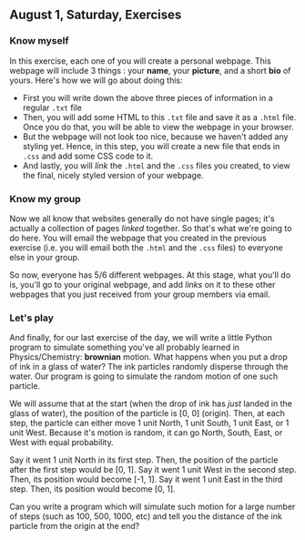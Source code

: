 August 1, Saturday, Exercises
-----------------------------

### Know myself

In this exercise, each one of you will create a personal webpage. This webpage
will include 3 things : your **name**, your **picture**, and a short **bio**
of yours. Here's how we will go about doing this:

- First you will write down the above three pieces of information in a regular
  `.txt` file
- Then, you will add some HTML to this `.txt` file and save it as a `.html` file. 
  Once you do that, you will be able to view the webpage in your browser. 
- But the webpage will not look too nice, because we haven't added any styling yet.
  Hence, in this step, you will create a new file that ends in `.css` and add
  some CSS code to it.
- And lastly, you will *link* the `.html` and the `.css` files you created, to
  view the final, nicely styled version of your webpage. 

### Know my group

Now we all know that websites generally do not have single pages; it's actually
a collection of pages *linked* together. So that's what we're going to do here.
You will email the webpage that you created in the previous exercise (i.e. you
will email both the `.html` and the `.css` files) to everyone else in your
group.

So now, everyone has 5/6 different webpages. At this stage, what you'll do is,
you'll go to your original webpage, and add *links* on it to these other
webpages that you just received from your group members via email. 

### Let's play

And finally, for our last exercise of the day, we will write a little Python
program to simulate something you've all probably learned in Physics/Chemistry:
**brownian** motion. What happens when you put a drop of ink in a glass of
water? The ink particles randomly disperse through the water. Our program is
going to simulate the random motion of one such particle.

We will assume that at the start (when the drop of ink has *just* landed in
the glass of water), the position of the particle is \[0, 0\] (origin). Then, at each
step, the particle can either move 1 unit North, 1 unit South, 1 unit East,
or 1 unit West. Because it's motion is random, it can go North, South, East, 
or West with equal probability.

Say it went 1 unit North in its first step. Then, the position of the particle
after the first step would be \[0, 1\]. Say it went 1 unit West in the second
step. Then, its position would become \[-1, 1\]. Say it went 1 unit East in the
third step. Then, its position would become \[0, 1\]. 

Can you write a program which will simulate such motion for a large number of
steps (such as 100, 500, 1000, etc) and tell you the distance of the ink particle
from the origin at the end? 
